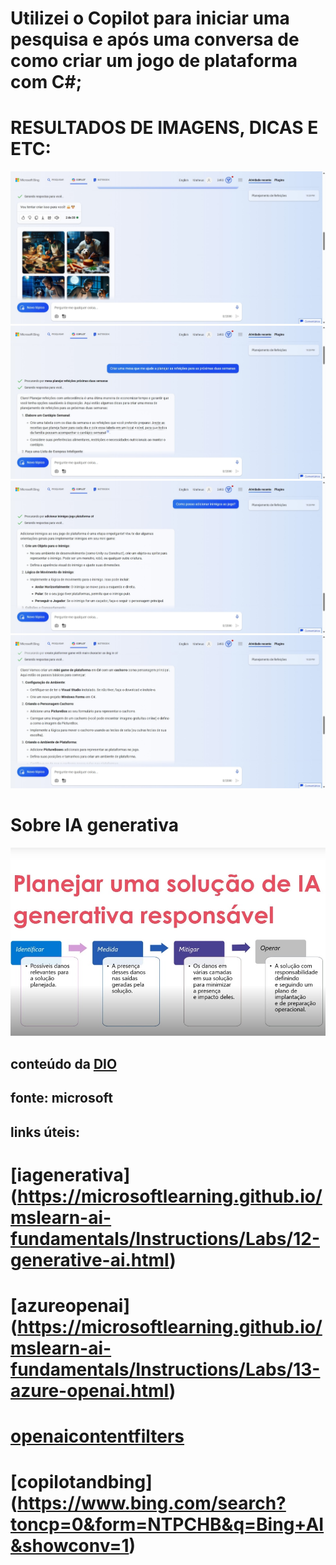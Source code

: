 # Utilizei o Copilot para iniciar uma pesquisa e após uma conversa de como criar um jogo de plataforma com C#;

# RESULTADOS DE IMAGENS, DICAS E ETC:
<img src="Captura da Web_5-2-2024_223914_www.bing.com.jpeg">
<img src="Captura da Web_5-2-2024_223936_www.bing.com.jpeg">
<img src="Captura da Web_5-2-2024_224023_www.bing.com.jpeg">
<img src="Captura da Web_5-2-2024_22405_www.bing.com.jpeg">

# Sobre IA generativa 
<img src="Captura da Web_5-2-2024_22721_web.dio.me.jpeg">



## conteúdo da [DIO]()
## fonte: microsoft

## links úteis: 
# [iagenerativa] (https://microsoftlearning.github.io/mslearn-ai-fundamentals/Instructions/Labs/12-generative-ai.html)
# [azureopenai] (https://microsoftlearning.github.io/mslearn-ai-fundamentals/Instructions/Labs/13-azure-openai.html)
# [openaicontentfilters](https://microsoftlearning.github.io/mslearn-ai-fundamentals/Instructions/Labs/14-azure-openai-content-filters.html)
# [copilotandbing] (https://www.bing.com/search?toncp=0&form=NTPCHB&q=Bing+AI&showconv=1)
 

